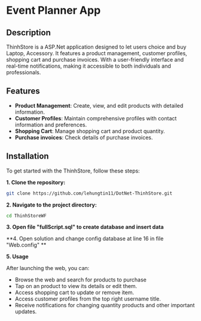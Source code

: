 # Event Planner App

## Description

ThinhStore is a ASP.Net application designed to let users choice and buy Laptop, Accessory. It features a product management, customer profiles, shopping cart and purchase invoices. With a user-friendly interface and real-time notifications, making it accessible to both individuals and professionals.

## Features

- **Product Management**: Create, view, and edit products with detailed information.
- **Customer Profiles**: Maintain comprehensive profiles with contact information and preferences.
- **Shopping Cart**: Manage shopping cart and product quantity.
- **Purchase invoices**: Check details of purchase invoices.

## Installation

To get started with the ThinhStore, follow these steps:

**1. Clone the repository:**

```bash
git clone https://github.com/lehungtin11/DotNet-ThinhStore.git
```

**2. Navigate to the project directory:**
```bash
cd ThinhStoreWF
```
**3. Open file "fullScript.sql" to create database and insert data**

**4. Open solution and change config database at line 16 in file "Web.config" **

**5. Usage**

After launching the web, you can:

- Browse the web and search for products to purchase
- Tap on an product to view its details or edit them.
- Access shopping cart to update or remove item.
- Access customer profiles from the top right username title.
- Receive notifications for changing quantity products and other important updates.
